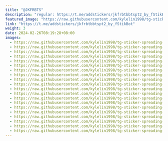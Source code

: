 ```yaml
---
title: "@JKFRBTS"
description: "regular: https://t.me/addstickers/jkfrbtbbtspt2_by_fStikBot"
featured_image: "https://raw.githubusercontent.com/kylelin1998/tg-sticker-spreading-worldwide-images/main/img/dc99639f-1317-49ec-8252-db1e2a3cfeab.jpg"
link: "https://t.me/addstickers/jkfrbtbbtspt2_by_fStikBot"
weight: 3
date: 2024-02-26T08:19:28+08:00
images:
  - https://raw.githubusercontent.com/kylelin1998/tg-sticker-spreading-worldwide-images/main/img/dc99639f-1317-49ec-8252-db1e2a3cfeab.jpg
  - https://raw.githubusercontent.com/kylelin1998/tg-sticker-spreading-worldwide-images/main/img/1377a235-49b8-46b4-aef7-f260dd4287f2.jpg
  - https://raw.githubusercontent.com/kylelin1998/tg-sticker-spreading-worldwide-images/main/img/6e309669-357e-48b1-a5a5-893dcad0d5d0.jpg
  - https://raw.githubusercontent.com/kylelin1998/tg-sticker-spreading-worldwide-images/main/img/1302ef4d-9db8-4e81-90d2-e3749922440c.jpg
  - https://raw.githubusercontent.com/kylelin1998/tg-sticker-spreading-worldwide-images/main/img/2fbde91b-8f1e-4764-bf0b-05d57e72cb6f.jpg
  - https://raw.githubusercontent.com/kylelin1998/tg-sticker-spreading-worldwide-images/main/img/e56059f8-1630-4cbe-b3b6-d58249cb451e.jpg
  - https://raw.githubusercontent.com/kylelin1998/tg-sticker-spreading-worldwide-images/main/img/8ab2cd1e-859f-4912-8126-3ef939c6ae0e.jpg
  - https://raw.githubusercontent.com/kylelin1998/tg-sticker-spreading-worldwide-images/main/img/443a1d52-2cd2-4278-9f3d-85c8fb5501f7.jpg
  - https://raw.githubusercontent.com/kylelin1998/tg-sticker-spreading-worldwide-images/main/img/b8ff7650-2182-4438-aa08-3d4d9b7c1799.jpg
  - https://raw.githubusercontent.com/kylelin1998/tg-sticker-spreading-worldwide-images/main/img/d2eab970-20d1-4f77-b2e5-0caef1b4029e.jpg
  - https://raw.githubusercontent.com/kylelin1998/tg-sticker-spreading-worldwide-images/main/img/5c58b4e2-99bf-4fdf-8e03-bc25d80c6e49.jpg
  - https://raw.githubusercontent.com/kylelin1998/tg-sticker-spreading-worldwide-images/main/img/c1051ea5-b894-4b3e-a333-2abf254936aa.jpg
  - https://raw.githubusercontent.com/kylelin1998/tg-sticker-spreading-worldwide-images/main/img/10e47e4c-31c4-4ea6-a2d8-cdb3cb761c9a.jpg
  - https://raw.githubusercontent.com/kylelin1998/tg-sticker-spreading-worldwide-images/main/img/bfe9f6da-bac1-48ff-b447-3426ed4a0dc1.jpg
  - https://raw.githubusercontent.com/kylelin1998/tg-sticker-spreading-worldwide-images/main/img/a22d1908-01f3-4401-9ecd-6af7f68e1ac1.jpg
  - https://raw.githubusercontent.com/kylelin1998/tg-sticker-spreading-worldwide-images/main/img/1e19f619-c8a9-42c6-bdcb-46351056ceaf.jpg
  - https://raw.githubusercontent.com/kylelin1998/tg-sticker-spreading-worldwide-images/main/img/3dc1a5d5-ba11-4b9a-96d3-3776bc96486e.jpg
  - https://raw.githubusercontent.com/kylelin1998/tg-sticker-spreading-worldwide-images/main/img/75d013f4-98e7-4fde-95f4-c59d6db452bf.jpg
  - https://raw.githubusercontent.com/kylelin1998/tg-sticker-spreading-worldwide-images/main/img/57e6da7c-846e-404f-989e-b7c3acb8a51f.jpg
  - https://raw.githubusercontent.com/kylelin1998/tg-sticker-spreading-worldwide-images/main/img/b1791c70-0c31-4b77-a02b-b36fc1c7dd49.jpg
---
```

